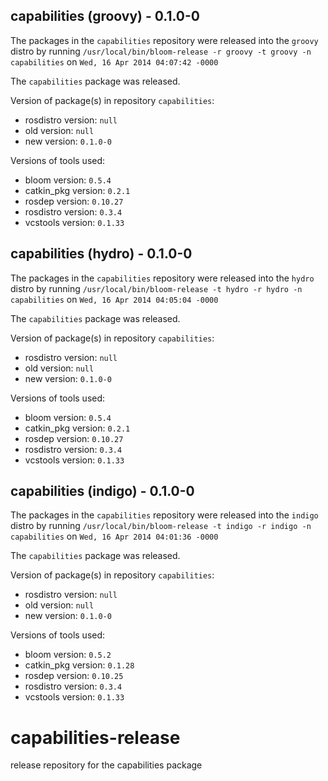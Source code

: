## capabilities (groovy) - 0.1.0-0

The packages in the `capabilities` repository were released into the `groovy` distro by running `/usr/local/bin/bloom-release -r groovy -t groovy -n capabilities` on `Wed, 16 Apr 2014 04:07:42 -0000`

The `capabilities` package was released.

Version of package(s) in repository `capabilities`:
- rosdistro version: `null`
- old version: `null`
- new version: `0.1.0-0`

Versions of tools used:
- bloom version: `0.5.4`
- catkin_pkg version: `0.2.1`
- rosdep version: `0.10.27`
- rosdistro version: `0.3.4`
- vcstools version: `0.1.33`


## capabilities (hydro) - 0.1.0-0

The packages in the `capabilities` repository were released into the `hydro` distro by running `/usr/local/bin/bloom-release -t hydro -r hydro -n capabilities` on `Wed, 16 Apr 2014 04:05:04 -0000`

The `capabilities` package was released.

Version of package(s) in repository `capabilities`:
- rosdistro version: `null`
- old version: `null`
- new version: `0.1.0-0`

Versions of tools used:
- bloom version: `0.5.4`
- catkin_pkg version: `0.2.1`
- rosdep version: `0.10.27`
- rosdistro version: `0.3.4`
- vcstools version: `0.1.33`


## capabilities (indigo) - 0.1.0-0

The packages in the `capabilities` repository were released into the `indigo` distro by running `/usr/local/bin/bloom-release -t indigo -r indigo -n capabilities` on `Wed, 16 Apr 2014 04:01:36 -0000`

The `capabilities` package was released.

Version of package(s) in repository `capabilities`:
- rosdistro version: `null`
- old version: `null`
- new version: `0.1.0-0`

Versions of tools used:
- bloom version: `0.5.2`
- catkin_pkg version: `0.1.28`
- rosdep version: `0.10.25`
- rosdistro version: `0.3.4`
- vcstools version: `0.1.33`


capabilities-release
====================

release repository for the capabilities package

